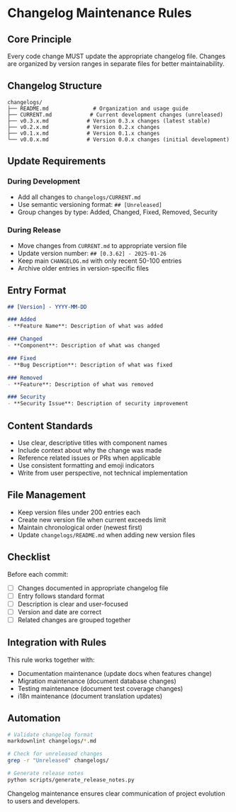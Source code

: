 # Changelog Maintenance Rules

## Core Principle
Every code change MUST update the appropriate changelog file. Changes are organized by version ranges in separate files for better maintainability.

## Changelog Structure
```
changelogs/
├── README.md              # Organization and usage guide
├── CURRENT.md            # Current development changes (unreleased)
├── v0.3.x.md            # Version 0.3.x changes (latest stable)
├── v0.2.x.md            # Version 0.2.x changes
├── v0.1.x.md            # Version 0.1.x changes
└── v0.0.x.md            # Version 0.0.x changes (initial development)
```

## Update Requirements

### During Development
- Add all changes to `changelogs/CURRENT.md`
- Use semantic versioning format: `## [Unreleased]`
- Group changes by type: Added, Changed, Fixed, Removed, Security

### During Release
- Move changes from `CURRENT.md` to appropriate version file
- Update version number: `## [0.3.62] - 2025-01-26`
- Keep main `CHANGELOG.md` with only recent 50-100 entries
- Archive older entries in version-specific files

## Entry Format
```markdown
## [Version] - YYYY-MM-DD

### Added
- **Feature Name**: Description of what was added

### Changed
- **Component**: Description of what was changed

### Fixed
- **Bug Description**: Description of what was fixed

### Removed
- **Feature**: Description of what was removed

### Security
- **Security Issue**: Description of security improvement
```

## Content Standards
- Use clear, descriptive titles with component names
- Include context about why the change was made
- Reference related issues or PRs when applicable
- Use consistent formatting and emoji indicators
- Write from user perspective, not technical implementation

## File Management
- Keep version files under 200 entries each
- Create new version file when current exceeds limit
- Maintain chronological order (newest first)
- Update `changelogs/README.md` when adding new version files

## Checklist
Before each commit:
- [ ] Changes documented in appropriate changelog file
- [ ] Entry follows standard format
- [ ] Description is clear and user-focused
- [ ] Version and date are correct
- [ ] Related changes are grouped together

## Integration with Rules
This rule works together with:
- Documentation maintenance (update docs when features change)
- Migration maintenance (document database changes)
- Testing maintenance (document test coverage changes)
- i18n maintenance (document translation updates)

## Automation
```bash
# Validate changelog format
markdownlint changelogs/*.md

# Check for unreleased changes
grep -r "Unreleased" changelogs/

# Generate release notes
python scripts/generate_release_notes.py
```

Changelog maintenance ensures clear communication of project evolution to users and developers.